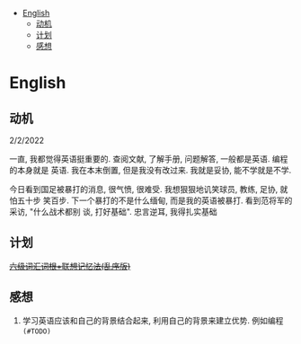 - [English](#english)
  - [动机](#动机)
  - [计划](#计划)
  - [感想](#感想)

# English

## 动机

2/2/2022

一直, 我都觉得英语挺重要的. 查阅文献, 了解手册, 问题解答, 一般都是英语. 编程的本身就是
英语. 我在本末倒置, 但是我没有改过来. 我就是妥协, 能不学就是不学.

今日看到国足被暴打的消息, 很气愤, 很难受. 我想狠狠地讥笑球员, 教练, 足协, 就怕五十步
笑百步. 下一个暴打的不是什么缅甸, 而是我的英语被暴打. 看到范将军的采访, "什么战术都别
谈, 打好基础". 忠言逆耳, 我得扎实基础

## 计划

~~[六级词汇词根+联想记忆法(乱序版)](https://weread.qq.com/web/reader/0d032850715aae470d02442)~~

## 感想

1. 学习英语应该和自己的背景结合起来, 利用自己的背景来建立优势. 例如编程`(#TODO)`
